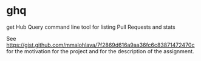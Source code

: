 # ghq
get Hub Query command line tool for listing Pull Requests and stats

See https://gist.github.com/mmalohlava/7f2869d616a9aa36fc6c83871472470c
for the motivation for the project and for the description of the assignment.

